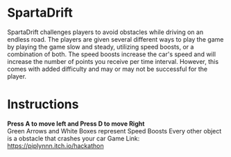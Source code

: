 # SpartaDrift

SpartaDrift challenges players to avoid obstacles while driving on an endless road. The players are given several different ways to play the game by playing the game slow and steady, utilizing speed boosts, or a combination of both. The speed boosts increase the car's speed and will increase the number of points you receive per time interval. However, this comes with added difficulty and may or may not be successful for the player.


# Instructions
**Press A to move left and Press D to move Right**\
Green Arrows and White Boxes represent Speed Boosts
Every other object is a obstacle that crashes your car
Game Link: https://piplynnn.itch.io/hackathon
